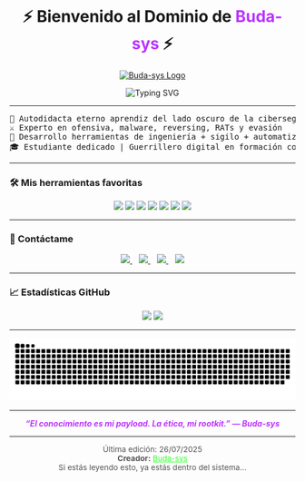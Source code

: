 <h1 align="center">⚡ Bienvenido al Dominio de <span style="color:#bb33ff;">Buda-sys</span> ⚡</h1>

<p align="center">
  <a href="https://github.com/buda-sys" target="_blank">
    <img src="https://github.com/buda-sys/buda-sys/raw/main/assets/logo-dark.png" alt="Buda-sys Logo" width="200" />
  </a>
</p>

<p align="center">
  <img src="https://readme-typing-svg.demolab.com?font=Share+Tech+Mono&pause=1000&color=33FF33&center=true&vCenter=true&multiline=true&fontSize=22&lines=%3E+Conexi%C3%B3n+remota+iniciada...;%3E+Cargando+perfil+Red+Team...;%3E+Modo+%5BMalware+%2F+Reversing%5D+activo;%3E+Bienvenido%2C+agente+oscuro." alt="Typing SVG" />
</p>

---

<pre>
🧠 Autodidacta eterno aprendiz del lado oscuro de la ciberseguridad
⚔️ Experto en ofensiva, malware, reversing, RATs y evasión
🧪 Desarrollo herramientas de ingeniería + sigilo + automatización
🎓 Estudiante dedicado | Guerrillero digital en formación constante
</pre>

---

### 🛠️ Mis herramientas favoritas

<p align="center">
  <img src="https://img.shields.io/badge/Python-33FF33?style=for-the-badge&logo=python&logoColor=white" />
  <img src="https://img.shields.io/badge/Bash-33FF33?style=for-the-badge&logo=gnu-bash&logoColor=white" />
  <img src="https://img.shields.io/badge/Metasploit-33FF33?style=for-the-badge&logo=metasploit&logoColor=white" />
  <img src="https://img.shields.io/badge/Kali_Linux-33FF33?style=for-the-badge&logo=kalilinux&logoColor=white" />
  <img src="https://img.shields.io/badge/IDA_Pro-purple?style=for-the-badge" />
  <img src="https://img.shields.io/badge/Scapy-purple?style=for-the-badge" />
  <img src="https://img.shields.io/badge/Assembly-x86-purple?style=for-the-badge" />
</p>

---

### 📡 Contáctame

<p align="center">
  <a href="https://github.com/buda-sys" target="_blank" title="GitHub">
    <img src="https://cdn.jsdelivr.net/npm/simple-icons@v9/icons/github.svg" width="30" />
  </a> &nbsp;&nbsp;
  <a href="https://t.me/buda_sys" target="_blank" title="Telegram">
    <img src="https://cdn.jsdelivr.net/npm/simple-icons@v9/icons/telegram.svg" width="30" />
  </a> &nbsp;&nbsp;
  <a href="https://www.tiktok.com/@buda_sys" target="_blank" title="TikTok">
    <img src="https://cdn.jsdelivr.net/npm/simple-icons@v9/icons/tiktok.svg" width="30" />
  </a> &nbsp;&nbsp;
  <a href="mailto:buda.sys@protonmail.com" title="Email">
    <img src="https://cdn.jsdelivr.net/npm/simple-icons@v9/icons/protonmail.svg" width="30" />
  </a>
</p>

---

### 📈 Estadísticas GitHub

<p align="center">
  <img src="https://github-readme-stats.vercel.app/api?username=buda-sys&theme=tokyonight&show_icons=true&count_private=true&hide_border=true" width="49%" />
  <img src="https://github-readme-stats.vercel.app/api/top-langs/?username=buda-sys&theme=tokyonight&layout=compact&hide_border=true" width="49%" />
</p>

---

<p align="center">
  <img src="https://raw.githubusercontent.com/Platane/snk/output/github-contribution-grid-snake.svg" alt="snake animation" />
</p>

---

<p align="center" style="font-style: italic; font-weight: bold; color:#bb33ff;">
  “El conocimiento es mi payload. La ética, mi rootkit.” — Buda-sys
</p>

---

<p align="center" style="font-size: 0.85rem; color: #555;">
  Última edición: 26/07/2025<br />
  <strong>Creador:</strong> <a href="https://github.com/buda-sys" style="color:#33FF33;">Buda-sys</a><br />
  Si estás leyendo esto, ya estás dentro del sistema...
</p>



